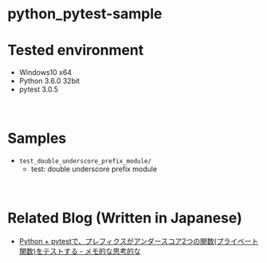 # python_pytest-sample

# Tested environment

- Windows10 x64
- Python 3.6.0 32bit
- pytest 3.0.5

　  
# Samples

- `test_double_underscore_prefix_module/`
  - test: double underscore prefix module

　  
# Related Blog (Written in Japanese)

- [Python + pytestで、プレフィクスがアンダースコア2つの関数(プライベート関数)をテストする - メモ的な思考的な](http://thinkami.hatenablog.com/entry/2016/12/26/061252)